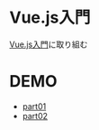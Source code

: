 # Vue.js入門
[Vue.js入門](https://www.amazon.co.jp/dp/4297100916/ref=asc_df_42971009162574492/?tag=jpgo-22&creative=9303&creativeASIN=4297100916&linkCode=df0&hvadid=295678107984&hvpos=1o1&hvnetw=g&hvrand=12801326749273451696&hvpone=&hvptwo=&hvqmt=&hvdev=c&hvdvcmdl=&hvlocint=&hvlocphy=1009308&hvtargid=pla-529052961492&th=1&psc=1)に取り組む

# DEMO
* [part01](https://yuki-sakaguchi.github.io/vue-introduction/part01/index.html)
* [part02](https://yuki-sakaguchi.github.io/vue-introduction/part02/index.html)
